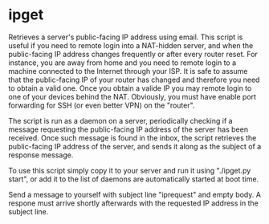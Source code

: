 ipget
=====

Retrieves a server's public-facing IP address using email. This script is useful if you need to remote login into a NAT-hidden server, and when the public-facing IP address changes frequently or after every router reset. For instance, you are away from home and you need to remote login to a machine connected to the Internet through your ISP. It is safe to assume that the public-facing IP of your router has changed and therefore you need to obtain a valid one. Once you obtain a valide IP you may remote login to one of your devices behind the NAT. Obviously, you must have enable port forwarding for SSH (or even better VPN) on the "router".

The script is run as a daemon on a server, periodically checking if a message requesting the public-facing IP address of the server has been received. Once such message is found in the inbox, the script retrieves the public-facing IP address of the server, and sends it along as the subject of a response message.


To use this script simply copy it to your server and run it using "./ipget.py start", or add it to the list of daemons are automatically started at boot time.

Send a message to yourself with subject line "iprequest" and empty body. A respone must arrive shortly afterwards with the requested IP address in the subject line.
